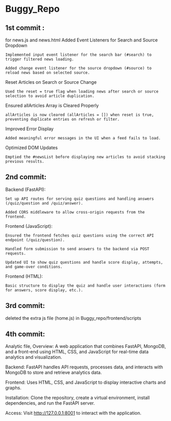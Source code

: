 # Buggy_Repo
1st commit :
-----------
for news.js and news.html
Added Event Listeners for Search and Source Dropdown

    Implemented input event listener for the search bar (#search) to trigger filtered news loading.

    Added change event listener for the source dropdown (#source) to reload news based on selected source.

Reset Articles on Search or Source Change

    Used the reset = true flag when loading news after search or source selection to avoid article duplication.

Ensured allArticles Array is Cleared Properly

    allArticles is now cleared (allArticles = []) when reset is true, preventing duplicate entries on refresh or filter.

Improved Error Display

    Added meaningful error messages in the UI when a feed fails to load.

Optimized DOM Updates

    Emptied the #newsList before displaying new articles to avoid stacking previous results.

2nd commit:
------------
Backend (FastAPI):

    Set up API routes for serving quiz questions and handling answers (/quiz/question and /quiz/answer).

    Added CORS middleware to allow cross-origin requests from the frontend.

Frontend (JavaScript):

    Ensured the frontend fetches quiz questions using the correct API endpoint (/quiz/question).

    Handled form submission to send answers to the backend via POST requests.

    Updated UI to show quiz questions and handle score display, attempts, and game-over conditions.

Frontend (HTML):

    Basic structure to display the quiz and handle user interactions (form for answers, score display, etc.).
3rd commit:
-------------
deleted the extra js file (home.js) in Buggy_repo/frontend/scripts

4th commit:
-------------
Analytic file,
Overview: A web application that combines FastAPI, MongoDB, and a front-end using HTML, CSS, and JavaScript for real-time data analytics and visualization.

Backend: FastAPI handles API requests, processes data, and interacts with MongoDB to store and retrieve analytics data.

Frontend: Uses HTML, CSS, and JavaScript to display interactive charts and graphs.

Installation: Clone the repository, create a virtual environment, install dependencies, and run the FastAPI server.

Access: Visit http://127.0.0.1:8001 to interact with the application.
